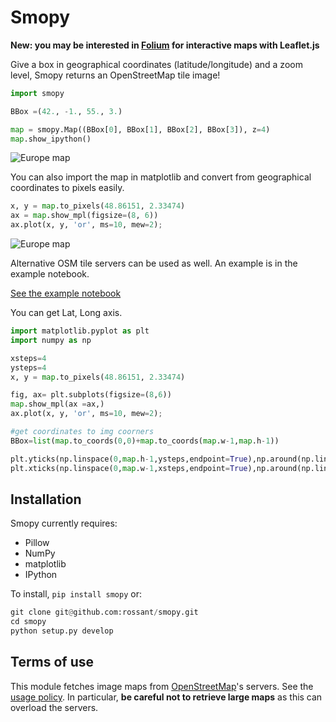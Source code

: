 Smopy
=====

**New: you may be interested in [Folium](https://github.com/wrobstory/folium) for interactive maps with Leaflet.js**

Give a box in geographical coordinates (latitude/longitude) and a zoom level, Smopy returns an OpenStreetMap tile image!

```python
import smopy

BBox =(42., -1., 55., 3.)

map = smopy.Map((BBox[0], BBox[1], BBox[2], BBox[3]), z=4)
map.show_ipython()
```
![Europe map](examples/europe.png)

You can also import the map in matplotlib and convert from geographical coordinates to pixels easily.

```python
x, y = map.to_pixels(48.86151, 2.33474)
ax = map.show_mpl(figsize=(8, 6))
ax.plot(x, y, 'or', ms=10, mew=2);
```
![Europe map](examples/europe2.png)

Alternative OSM tile servers can be used as well. An example is in the example notebook.

[See the example notebook](http://nbviewer.ipython.org/github/rossant/smopy/blob/master/examples/example1.ipynb)

You can get Lat, Long axis.
```python
import matplotlib.pyplot as plt
import numpy as np

xsteps=4
ysteps=4
x, y = map.to_pixels(48.86151, 2.33474)

fig, ax= plt.subplots(figsize=(8,6))
map.show_mpl(ax =ax,)
ax.plot(x, y, 'or', ms=10, mew=2);

#get coordinates to img coorners
BBox=list(map.to_coords(0,0)+map.to_coords(map.w-1,map.h-1))

plt.yticks(np.linspace(0,map.h-1,ysteps,endpoint=True),np.around(np.linspace(BBox[0],BBox[2],ysteps,endpoint=True),decimals=4));
plt.xticks(np.linspace(0,map.w-1,xsteps,endpoint=True),np.around(np.linspace(BBox[1],BBox[3],xsteps,endpoint=True),decimals=4));
```

## Installation

Smopy currently requires:

* Pillow
* NumPy
* matplotlib
* IPython

To install, `pip install smopy` or:

```python
git clone git@github.com:rossant/smopy.git
cd smopy
python setup.py develop
```


## Terms of use

This module fetches image maps from [OpenStreetMap](http://www.openstreetmap.org/)'s servers. See the [usage policy](http://wiki.openstreetmap.org/wiki/Tile_usage_policy). In particular, **be careful not to retrieve large maps** as this can overload the servers.


